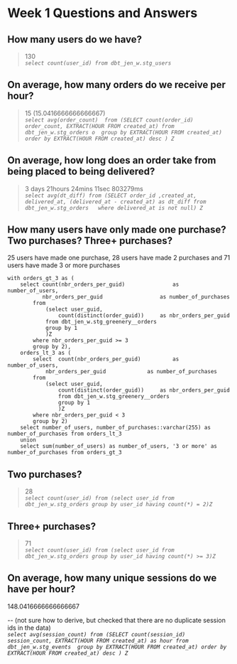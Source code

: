 # Week 1 Questions and Answers

## How many users do we have?
> 130 <br>
*`select count(user_id) from dbt_jen_w.stg_users`*

## On average, how many orders do we receive per hour?
> 15 (15.0416666666666667)  <br>
*`select avg(order_count) 
	from (SELECT count(order_id) order_count, EXTRACT(HOUR FROM created_at)
	from dbt_jen_w.stg_orders o 
	group by EXTRACT(HOUR FROM created_at)
	order by EXTRACT(HOUR FROM created_at) desc ) Z`*

## On average, how long does an order take from being placed to being delivered?
> 3 days 21hours 24mins 11sec 803279ms   <br>
*`select avg(dt_diff)
	from (SELECT order_id ,created_at, delivered_at, (delivered_at - created_at) as dt_diff
	from dbt_jen_w.stg_orders  
	where delivered_at is not null) Z`*


## How many users have only made one purchase? Two purchases? Three+ purchases?

25 users have made one purchase, 28 users have made 2 purchases and 71 users have made 3 or more purchases

```	 
with orders_gt_3 as (
	select count(nbr_orders_per_guid)				as number_of_users,
		   nbr_orders_per_guid					as number_of_purchases
		from 
			(select user_guid,
				count(distinct(order_guid))		as nbr_orders_per_guid 
			from dbt_jen_w.stg_greenery__orders
			group by 1
			)Z
		where nbr_orders_per_guid >= 3
		group by 2),
	orders_lt_3 as (
		select	count(nbr_orders_per_guid)			as number_of_users, 
			nbr_orders_per_guid				as number_of_purchases
		from 
			(select user_guid,
				count(distinct(order_guid))		as nbr_orders_per_guid
				from dbt_jen_w.stg_greenery__orders
				group by 1
				)Z
		where nbr_orders_per_guid < 3
		group by 2) 
	select number_of_users, number_of_purchases::varchar(255) as number_of_purchases from orders_lt_3
	union
	select sum(number_of_users) as number_of_users, '3 or more' as number_of_purchases from orders_gt_3
```

## Two purchases? 
> 28  <br>
	*`select count(user_id)
	from (select user_id
			from dbt_jen_w.stg_orders
			group by user_id
			having count(*) = 2)Z`*

## Three+ purchases?
> 71  <br>
	*`select count(user_id)
	from (select user_id
			from dbt_jen_w.stg_orders
			group by user_id
			having count(*) >= 3)Z`*

## On average, how many unique sessions do we have per hour?
148.0416666666666667  <br>

-- (not sure how to derive, but checked that there are no duplicate session ids in the data) <br>
	*`select avg(session_count)
	from (SELECT count(session_id) session_count, EXTRACT(HOUR FROM created_at) as hour
	from dbt_jen_w.stg_events 
	group by EXTRACT(HOUR FROM created_at)
	order by EXTRACT(HOUR FROM created_at) desc ) Z`*
